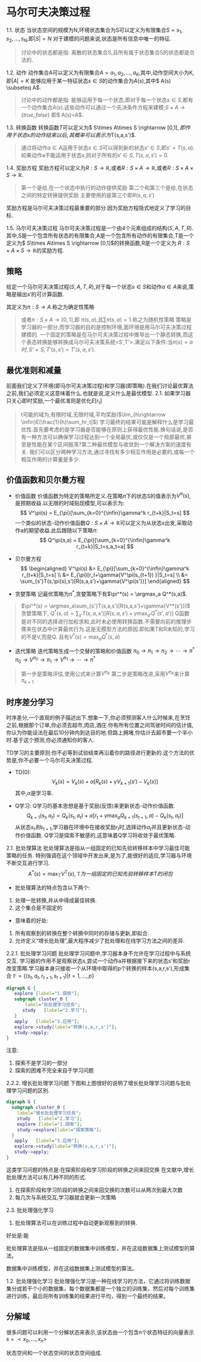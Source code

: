 
# 马尔可夫决策过程

1.1. 状态
当状态空间的规模为N,环境状态集合为S可以定义为有限集合$S={s_1,s_2,...,s_N}$,即$|S|=N$
对于建模的问题来说,状态是所有信息中唯一的特征.

> 讨论中的状态都是指:
> 离散的状态集合S,且所有属于状态集合S的状态都是合法的.

1.2. 动作
动作集合A可以定义为有限集合$A={a_1,a_2,...,a_K}$,其中,动作空间大小为K,即$|A|=K$
能够应用于某一特征状态$s \in S$的动作集合为$A(s)$,其中$ A(s) \subseteq A$.

> 讨论中的动作都是指:
> 能够运用于每一个状态,即对于每一个状态$s \in S$,都有一个动作集合$A(s)$.这些动作可以通过一个先决条件方程来建模:$S \times A \rightarrow \{true,false\}$
> 即$ A(s)=A$.

1.3. 转换函数
转换函数$T$可以定义为$ S\times A\times S \rightarrow [0,1]$,即作用于状态s的动作结束以后,其概率可以表示为$T(s,a,s')$.
> 通过将动作$a \in A$运用于状态$s \in S$可以得到新的状态$s'\in S$,即$s'=T(s,a)$.
> 如果动作a不能运用于状态s,则对于所有的$s' \in S,T(s,a,s')=0$.

1.4. 奖励方程
奖励方程可以定义为$R:S\rightarrow \mathbb{R}$,或者$R:S\times A\rightarrow \mathbb{R}$,或者$R:S\times A\times S\rightarrow \mathbb{R}$.
> 第一个是给,在一个状态中执行的动作提供奖励
> 第二个和第三个是给,在状态之间的特定转换提供奖励
> 主要使用的是第三个即$R(s,a,s')$

奖励方程是马尔可夫决策过程最重要的部分.因为奖励方程隐式地定义了学习的目标.

1.5. 马尔可夫决策过程
马尔可夫决策过程是一个由4个元素组成的结构$(S,A,T,R)$.其中,S是一个包含所有状态的有限集合,A是一个包含所有动作的有限集合,T是一个定义为$ S\times A\times S \rightarrow [0,1]$的转换函数,R是一个定义为
$R:S\times A\times S\rightarrow \mathbb{R}$的奖励方程.

## 策略

给定一个马尔可夫决策过程$(S,A,T,R)$,对于每一个状态$s \in S$和动作$a \in A$来说,策略是输出$s'$的可计算函数.

其定义为$\pi: S \rightarrow A$.称之为确定性策略
> 或者$\pi: S \times A \rightarrow [0,1]$,即 $\pi(s,a)$,且$\sum \pi(s,a)=1$.称之为随机性策略
> 策略是学习器的一部分,而学习器的目的是控制环境,面环境是用马尔可夫决策过程建模的.
> 一个固定的策略是在马尔可夫决策过程中推导出一个静态转换,而这个表态转换能够转换成马尔可夫决策系统<S',T'>.满足以下条件:当$\pi(s)=a时,S‘=S,T’(s,s')=T'(s,a,s')$.

## 最优准则和减量
前面我们定义了环境(即马尔可夫决策过程)和学习器(即策略).在我们讨论最优算法之前,我们必须定义这意味着什么.也就是说,定义什么是最优模型.
2.1. 如果学习器只关心即时奖励,一个最优准则是优化$E[r_t]$
> t可能的域为,有限时域,无限时域,平均奖励($\lim_{h\rightarrow \infin}E[\frac{1}{h}\sum_hr_t]$)
> 学习最终的结果可能是解释什么是学习最优性.首先要考虑的是学习器是否能够在原则上获得最优性能.换句话说,是否有一种方法可以确保学习过程达到一个全局最优,或仅仅是一个局部最优,甚至是性能在某个区间振荡?第二种最优模型与收敛到一个解决方案的速度有关.
> 我们可以区分两种学习方法,通过寻找有多少相互作用是必要的,或每一个相互作用的计算量是多少.

## 价值函数和贝尔曼方程
* 价值函数
价值函数为特定的策略所定义.在策略$\pi$下的状态S的值表示为$V^\pi(s)$,是预期收益.以无限的时域贴现模型,可以表示为:
$$
V^\pi(s) = E_{\pi}[\sum_{k=0}^{\infin}\gamma^k r_{t+k}|S_t=s]
$$
一个类似的状态-动作价值函数$Q:S\times A\rightarrow\mathbb{R}$可以定义为从状态s出发,采取动作a的期望收益.此后跟随以下策略$\pi$:
$$
Q^\pi(s,a) = E_{\pi}[\sum_{k=0}^{\infin}\gamma^k r_{t+k}|S_t=s,a_t=a]
$$

* 贝尔曼方程
$$
\begin{aligned}
V^\pi(s) &= E_{\pi}[\sum_{k=0}^{\infin}\gamma^k r_{t+k}|S_t=s] \\
 &= E_{\pi}[r_t+\gamma{V^\pi(s_{t+1}) }|S_t=s] \\
 &= \sum_{s'}T(s,\pi(s),s')[R(s,a,s')+\gamma{V^\pi(s')}]
\end{aligned}
$$

* 贪婪策略
记最优策略为$\pi^*$,贪婪策略下有$\pi^*(s) = \argmax_a Q^*(s,a)$.
> $\pi^*(s) = \argmax_a\sum_{s'}T(s,a,s')[R(s,a,s')+\gamma{V^*(s')}]$
> 贪婪策略下,
> $Q^*(s,a) = \sum_{s'}T(s,a,s')[R(s,a,s')+\gamma{\max_{a'}Q^*(s',a')}]$
> Q函数是对不同的选择进行加权求和,此时未必使用转换函数.不需要向前的推理步骤来在状态中计算最优行为.这是无模型方法的原因.即如果T和R未知的,学习的不是V,而是Q.
> 且有$V^*(s)=\max_a{Q^*(s,a)}$

* 迭代策略
  迭代策略生成一个交替的策略和价值函数
  $\pi_0\rightarrow\pi_1\rightarrow\pi_2\rightarrow\cdots\rightarrow\pi^*$
  $\pi_0\rightarrow V^{\pi_0}\rightarrow\pi_1\rightarrow V^{\pi_1}\rightarrow\cdots\rightarrow\pi^*$
> 第一步是策略评估,使用公式来计算$V^{\pi_K}$
> 第二步是策略改进,采用$V^{\pi_K}$来计算$\pi_{k+1}$

## 时序差分学习
时序差分,一个直观的例子描述出下.想象一下,你必须预测客人什么时候来,在烹饪之前,根据那个订单,你必须去超市,肉店,酒庄.你有所有位置之间驾驶时间的估计值,你认为你能设法在最后10分钟内到达目的地.但路上拥堵,你估计去超市要一个半小时.基于这个预测,你必须通知你的客人.

TD学习的主要原则:你不必等到试验结束再沿着你的路径进行更新的.这个方法的优势是,你不必要一个马尔可夫决策过程.
* TD(0):
$$
V_k(s) = V_k(s) + \alpha[R_k(s) + \gamma V_{k+1}(s') - V_{k}(s)]
$$
其中,$\alpha$是学习率.

* Q学习:
Q学习的基本思想是基于奖励(反馈)来更新状态-动作价值函数.
$$
Q_{k+1}(s_t,a_t) = Q_k(s_t,a_t) + \alpha[r_t + \gamma \max_a Q_{k+1}(s_{t+1},a) - Q_k(s_t,a_t)]
$$
从状态$s_t到s_{t+1}$,学习器在环境中在接收奖励$r_t$时,选择动作$a_t$并且更新状态-动作价值函数.
Q学习是探索不敏感的,这意味着Q学习将收敛于最优策略.

2.1. 批处理算法
批处理算法是指从一组固定的已知先验转移样本中学习最佳可能策略的任务.
特别强调在这个领域中开发出来,是为了,能很好的适应,学习器与环境不断交互进行学习.
$$
A^{*}(s)=\max_\mathbb{T}V^\mathbb{T}(s),\mathbb{T}为一组固定的已知先验转移样本T的闭包
$$

* 批处理算法的特点包含以下两个:
1. 处理一批转换,并从中得成最佳转换.
2. 这个集合是不固定的

* 意味着的好处:
1. 所有观察到的转换在整个转换中同时的存储与更新,即拟合.
2. 允许定义“增长批处理”,最大程序减少了批处理和在线学习方法之间的差异.

2.2.1. 批处理学习问题
批处理学习问题中,学习器本身不允许在学习过程中与系统交互.
学习器的作用不是观察状态s,尝试一个动作a并根据接下来的状态s'和奖励r改变策略.学习器本身只接收一个从环境中取得的p个转换的样本(s,a,r,s'),形成集合
$\mathbb{F}=\{(s_t,a_t,r_{t+1},s_{t+1})|t=1,...,p\}$

```dot
digraph G {
   explore [label="1.探索"];
   subgraph cluster_0 {
       label="批处理学习任务";
      study   [label="2.学习"];
   }
   apply   [label="3.应用"];
   explore->study[label="转换(s,a,r,s')"];
   study->apply;
}
```

注意:
1. 探索不是学习的一部分
2. 探索的困难不完全来自于学习问题

2.2.2. 增长批处理学习问题
下图和上图很好的说明了增长批处理学习问题与批处理学习问题的区别.
```dot
digraph G {
  subgraph cluster_0 {
    label="增长批处理学习任务";
    study   [label="2.学习"];
    explore [label="1.探索"];
    study->explore[label="探索策略"];
  }
   apply   [label="3.应用"];
   explore->study[label="转换(s,a,r,s')"];
   study->apply;
}
```
这类学习问题的特点是:在探索阶段和学习阶段的转换之间来回交换
在文献中,增长批处理方法可以有几种不同的形式.
1. 在探索阶段和学习阶段的转换之间来回交换的次数可以从两次到最大次数
2. 每几次与系统交互,学习器就会更新一次策略



2.3. 批处理强化学习


1. 批处理算法可以在训练过程中自动更新观察到的转换.

好处是:能




批处理算法是指从一组固定的数据集中训练模型，并在这组数据集上测试模型的算法。



数据集中训练模型，并在这组数据集上测试模型的算法。


1.2. 批处理强化学习
批处理强化学习是一种在线学习的方法，它通过将训练数据集分成若干个小的数据集，每个数据集都是一个独立的训练集，然后对每个训练集进行训练，最后将所有训练集的结果进行平均，得到一个最终的结果。


## 分解域
很多问题可以利用一个分解状态来表示,该状态由一个包含n个状态特征的向量表示
$s=<x_0,...,x_n>$

状态空间和一个状态空间的状态空间组成.